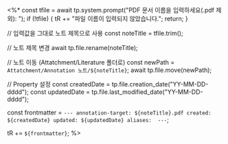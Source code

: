 <%*
const tfile = await tp.system.prompt("PDF 문서 이름을 입력하세요(.pdf 제외): ");
if (!tfile) {
    tR += "파일 이름이 입력되지 않았습니다.";
    return;
}

// 입력값을 그대로 노트 제목으로 사용
const noteTitle = tfile.trim();

// 노트 제목 변경
await tp.file.rename(noteTitle);

// 노트 이동 (Attatchment/Literature 폴더로)
const newPath = `Attatchment/Annotation 노트/${noteTitle}`;
await tp.file.move(newPath);

// Property 설정
const createdDate = tp.file.creation_date("YY-MM-DD-dddd");
const updatedDate = tp.file.last_modified_date("YY-MM-DD-dddd");

const frontmatter = `---
annotation-target: ${noteTitle}.pdf
created: ${createdDate}
updated: ${updatedDate}
aliases: 
---`;

tR += `${frontmatter}`;
%>
